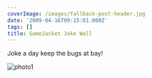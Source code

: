 ```yaml
---
coverImage: /images/fallback-post-header.jpg
date: '2009-04-16T09:15:01.000Z'
tags: []
title: GameJacket Joke Wall
---
```


Joke a day keep the bugs at bay!

<!-- more -->

![photo1](/wp-content/uploads/2009/04/photo1.jpg "photo1")

